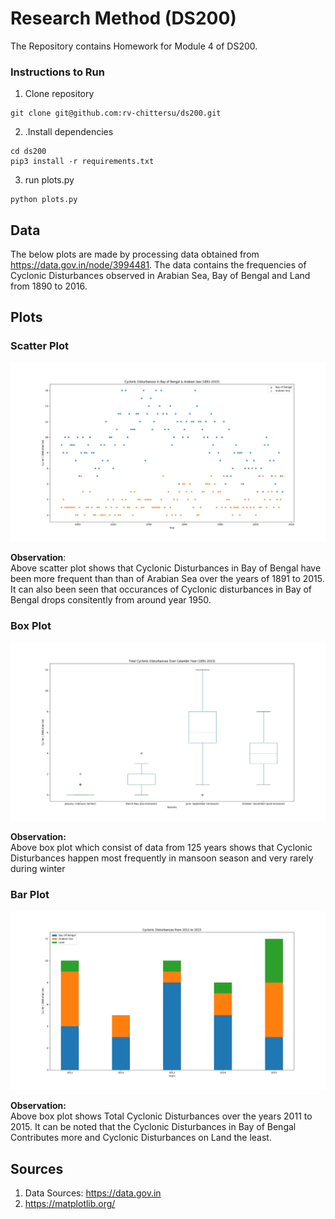 # Research Method (DS200)

The Repository contains Homework for Module 4 of DS200.

### Instructions to Run
1. Clone repository
```
git clone git@github.com:rv-chittersu/ds200.git 
```
2. .Install dependencies
```
cd ds200
pip3 install -r requirements.txt
```
3. run plots.py
```
python plots.py
```


## Data

The below plots are made by processing data obtained from <https://data.gov.in/node/3994481>. The data contains the frequencies of Cyclonic Disturbances observed in Arabian Sea, Bay of Bengal and Land from 1890 to 2016.

## Plots

### Scatter Plot

![Cyclonic Disturbances in Bay of Bengal & Arabian Sea (1891-2015)](images/scatter.png)

**Observation**:\
Above scatter plot shows that Cyclonic Disturbances in Bay of Bengal have been more frequent than than of Arabian Sea over the years of 1891 to 2015.
It can also been seen that occurances of Cyclonic disturbances in Bay of Bengal drops consitently from around year 1950.

### Box Plot

![Total Cyclonic Disturbances Over Calander Year (1891-2015)](images/box.png)

**Observation:**\
Above box plot which consist of data from 125 years shows that Cyclonic Disturbances happen most frequently in mansoon season and very rarely during winter

### Bar Plot

![Cyclonic Disturbances from 2011 to 2015](images/bar.png)

**Observation:** \
Above box plot shows Total Cyclonic Disturbances over the years 2011 to 2015. It can be noted that the Cyclonic Disturbances in Bay of Bengal Contributes more and Cyclonic Disturbances on Land the least.  


## Sources

1. Data Sources: <https://data.gov.in>
2. https://matplotlib.org/
